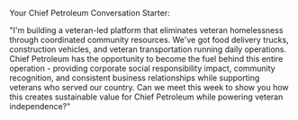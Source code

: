 Your Chief Petroleum Conversation Starter:

"I'm building a veteran-led platform that eliminates veteran homelessness through coordinated community resources. We've got food delivery trucks, construction vehicles, and veteran transportation running daily operations. Chief Petroleum has the opportunity to become the fuel behind this entire operation - providing corporate social responsibility impact, community recognition, and consistent business relationships while supporting veterans who served our country. Can we meet this week to show you how this creates sustainable value for Chief Petroleum while powering veteran independence?"

